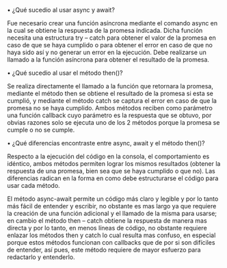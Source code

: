 • ¿Qué sucedio al usar async y await?

Fue necesario crear una función asíncrona mediante el comando async en la cual se obtiene la respuesta de la promesa indicada. Dicha función necesita una estructura try – catch para obtener el valor de la promesa en caso de que se haya cumplido o para obtener el error en caso de que no haya sido así y no generar un error en la ejecución.
Debe realizarse un llamado a la función asíncrona para obtener el resultado de la promesa.

• ¿Qué sucedio al usar el método then()?

Se realiza directamente el llamado a la función que retornara la promesa, mediante el método then se obtiene el resultado de la promesa si esta se cumplió, y mediante el método catch se captura el error en caso de que la promesa no se haya cumplido. Ambos métodos reciben como parámetro una función callback cuyo parámetro es la respuesta que se obtuvo, por obvias razones solo se ejecuta uno de los 2 métodos porque la promesa se cumple o no se cumple.

• ¿Qué diferencias encontraste entre async, await y el método then()?

Respecto a la ejecución del código en la consola, el comportamiento es idéntico, ambos métodos permiten lograr los mismos resultados (obtener la respuesta de una promesa, bien sea que se haya cumplido o que no). Las diferencias radican en la forma en como debe estructurarse el código para usar cada método.

El método async-await permite un código más claro y legible y por lo tanto más fácil de entender y escribir, no obstante es mas largo ya que requiere la creación de una función adicional y el llamado de la misma para usarse; en cambio el método then – catch obtiene la respuesta de manera mas directa y por lo tanto, en menos líneas de código, no obstante requiere enlazar los métodos then y catch lo cual resulta mas confuso, en especial porque estos métodos funcionan con callbacks que de por si son difíciles de entender, así pues, este método requiere de mayor esfuerzo para redactarlo y entenderlo.
